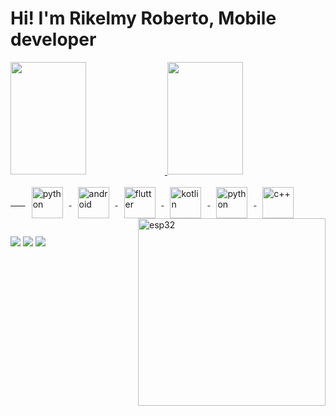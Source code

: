 # Hi! I'm Rikelmy Roberto, Mobile developer

<div>
  <a href= https://github.com/rikelmyso7>
  <img  height="180em" width= "49%" src="https://github-readme-stats.vercel.app/api?username=rikelmyso7&theme=tokyonight&show_icons=true&include_all_commits=true$count_private=true"/>
  <img  height="180em" width= "49%" src="https://github-readme-stats.vercel.app/api/top-langs/?username=rikelmyso7&layout=compact&theme=tokyonight"/>
</div>
  
<div style="display: inline_block"><br>
  &nbsp;&nbsp;&nbsp;&nbsp;&nbsp;&nbsp;<img align="center" alt="python" width="50" heigth="50" hspace="10" src="https://cdn.jsdelivr.net/gh/devicons/devicon@latest/icons/python/python-original.svg">
  <img align="center" alt="android" width="50" heigth="50" hspace="10" src="https://cdn.jsdelivr.net/gh/devicons/devicon@latest/icons/android/android-plain.svg">
  <img align="center" alt="flutter" width="50" heigth="50" hspace="10" src="https://cdn.jsdelivr.net/gh/devicons/devicon@latest/icons/flutter/flutter-plain.svg">
  <img align="center" alt="kotlin" width="50" heigth="50" hspace="10" src="https://cdn.jsdelivr.net/gh/devicons/devicon@latest/icons/kotlin/kotlin-original.svg">
  <img align="center" alt="python" width="50" heigth="50" hspace="10" src="https://cdn.jsdelivr.net/gh/devicons/devicon@latest/icons/python/python-original.svg">
  <img align="center" alt="c++" width="50" heigth="50" hspace="10" src="https://cdn.jsdelivr.net/gh/devicons/devicon@latest/icons/cplusplus/cplusplus-original.svg">
<!--   <img align="right" alt="tailung" width="300" heigth="300" src="https://media1.tenor.com/m/mIZVHmSFE2EAAAAC/waiting-tai-lung.gif"> -->
  <img align="right" alt="esp32" width="300" heigth="300" src="https://media1.tenor.com/m/wfZnKK9_Sy8AAAAC/esp32-arduino.gif">
</div>
    
  ##
<div>
  <a href="https://www.linkedin.com/in/thomas-jefferson-110767269/" target="_blank"><img src="https://img.shields.io/badge/LinkedIn-0077B5?style=for-the-badge&logo=linkedin&logoColor=white" target="_blank"></a>
  <a href="https://www.instagram.com/rikelmyso7" target="_blank"><img src="https://img.shields.io/badge/Instagram-E4405F?style=for-the-badge&logo=instagram&logoColor=white" target="_blank"></a>
  <a href="mailto:rikelmyroberto1@gmail.com"><img src="https://img.shields.io/badge/Gmail-D14836?style=for-the-badge&logo=gmail&logoColor=white" target="_blank"></a>
 
</div>
